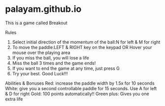 # palayam.github.io

This is a game called Breakout

Rules
1. Select initial direction of the momentum of the ball:N for left & M for right
2. To move the paddle:LEFT & RIGHT key on the keypad OR Hover your mouse over the playing area
3. If you miss the ball, you will lose a life
4. Miss the ball 3 times and the game ends!
5. If you want to end the game at any time, just press G
6. Try your best. Good Luck!!!

Abilities & Bonuses
Red: increase the paddle width by 1.5x for 10 seconds
White: give you a second controllable paddle for 15 seconds. Use A for left & D for right
Gold: 100 points automatically!!
Green plus: Gives you one extra life
